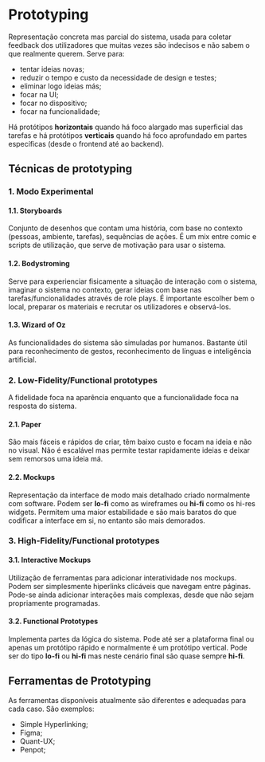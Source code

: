 # Prototyping

Representação concreta mas parcial do sistema, usada para coletar feedback dos utilizadores que muitas vezes são indecisos e não sabem o que realmente querem. Serve para:

- tentar ideias novas;
- reduzir o tempo e custo da necessidade de design e testes;
- eliminar logo ideias más;
- focar na UI;
- focar no dispositivo;
- focar na funcionalidade; 

Há protótipos **horizontais** quando há foco alargado mas superficial das tarefas e há protótipos **verticais** quando há foco aprofundado em partes específicas (desde o frontend até ao backend). 

## Técnicas de prototyping

### 1. Modo Experimental

#### 1.1. Storyboards

Conjunto de desenhos que contam uma história, com base no contexto (pessoas, ambiente, tarefas), sequências de ações. É um mix entre comic e scripts de utilização, que serve de motivação para usar o sistema.

#### 1.2. Bodystroming

Serve para experienciar fisicamente a situação de interação com o sistema, imaginar o sistema no contexto, gerar ideias com base nas tarefas/funcionalidades através de role plays. É importante escolher bem o local, preparar os materiais e recrutar os utilizadores e observá-los.

#### 1.3. Wizard of Oz

As funcionalidades do sistema são simuladas por humanos. Bastante útil para reconhecimento de gestos, reconhecimento de línguas e inteligência artificial.

### 2. Low-Fidelity/Functional prototypes

A fidelidade foca na aparência enquanto que a funcionalidade foca na resposta do sistema. 

#### 2.1. Paper

São mais fáceis e rápidos de criar, têm baixo custo e focam na ideia e não no visual. Não é escalável mas permite testar rapidamente ideias e deixar sem remorsos uma ideia má.

#### 2.2. Mockups

Representação da interface de modo mais detalhado criado normalmente com software. Podem ser **lo-fi** como as wireframes ou **hi-fi** como os hi-res widgets. Permitem uma maior estabilidade e são mais baratos do que codificar a interface em si, no entanto são mais demorados.

### 3. High-Fidelity/Functional prototypes

#### 3.1. Interactive Mockups

Utilização de ferramentas para adicionar interatividade nos mockups. Podem ser simplesmente hiperlinks clicáveis que navegam entre páginas. Pode-se ainda adicionar interações mais complexas, desde que não sejam propriamente programadas.

#### 3.2. Functional Prototypes

Implementa partes da lógica do sistema. Pode até ser a plataforma final ou apenas um protótipo rápido e normalmente é um protótipo vertical. Pode ser do tipo **lo-fi** ou **hi-fi** mas neste cenário final são quase sempre **hi-fi**.

## Ferramentas de Prototyping

As ferramentas disponíveis atualmente são diferentes e adequadas para cada caso. São exemplos:

- Simple Hyperlinking;
- Figma;
- Quant-UX;
- Penpot;